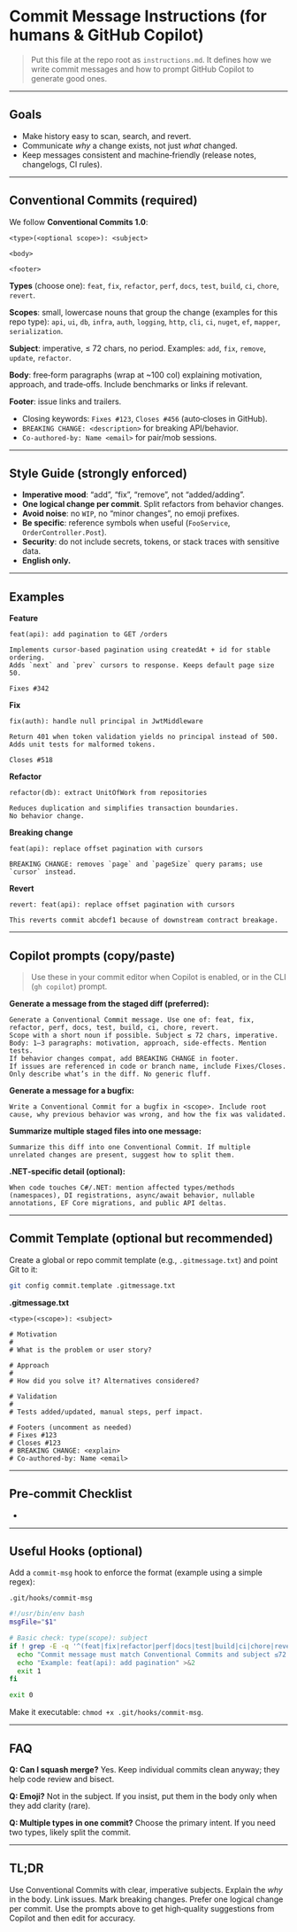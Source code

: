 # Commit Message Instructions (for humans & GitHub Copilot)

> Put this file at the repo root as `instructions.md`. It defines how we write commit messages and how to prompt GitHub Copilot to generate good ones.

---

## Goals

- Make history easy to scan, search, and revert.
- Communicate *why* a change exists, not just *what* changed.
- Keep messages consistent and machine‑friendly (release notes, changelogs, CI rules).

---

## Conventional Commits (required)

We follow **Conventional Commits 1.0**:

```
<type>(<optional scope>): <subject>

<body>

<footer>
```

**Types** (choose one): `feat`, `fix`, `refactor`, `perf`, `docs`, `test`, `build`, `ci`, `chore`, `revert`.

**Scopes**: small, lowercase nouns that group the change (examples for this repo type): `api`, `ui`, `db`, `infra`, `auth`, `logging`, `http`, `cli`, `ci`, `nuget`, `ef`, `mapper`, `serialization`.

**Subject**: imperative, ≤ 72 chars, no period. Examples: `add`, `fix`, `remove`, `update`, `refactor`.

**Body**: free‑form paragraphs (wrap at \~100 col) explaining motivation, approach, and trade‑offs. Include benchmarks or links if relevant.

**Footer**: issue links and trailers.

- Closing keywords: `Fixes #123`, `Closes #456` (auto‑closes in GitHub).
- `BREAKING CHANGE: <description>` for breaking API/behavior.
- `Co-authored-by: Name <email>` for pair/mob sessions.

---

## Style Guide (strongly enforced)

- **Imperative mood**: “add”, “fix”, “remove”, not “added/adding”.
- **One logical change per commit**. Split refactors from behavior changes.
- **Avoid noise**: no `WIP`, no “minor changes”, no emoji prefixes.
- **Be specific**: reference symbols when useful (`FooService`, `OrderController.Post`).
- **Security**: do not include secrets, tokens, or stack traces with sensitive data.
- **English only.**

---

## Examples

**Feature**

```
feat(api): add pagination to GET /orders

Implements cursor-based pagination using createdAt + id for stable ordering.
Adds `next` and `prev` cursors to response. Keeps default page size 50.

Fixes #342
```

**Fix**

```
fix(auth): handle null principal in JwtMiddleware

Return 401 when token validation yields no principal instead of 500.
Adds unit tests for malformed tokens.

Closes #518
```

**Refactor**

```
refactor(db): extract UnitOfWork from repositories

Reduces duplication and simplifies transaction boundaries.
No behavior change.
```

**Breaking change**

```
feat(api): replace offset pagination with cursors

BREAKING CHANGE: removes `page` and `pageSize` query params; use `cursor` instead.
```

**Revert**

```
revert: feat(api): replace offset pagination with cursors

This reverts commit abcdef1 because of downstream contract breakage.
```

---

## Copilot prompts (copy/paste)

> Use these in your commit editor when Copilot is enabled, or in the CLI (`gh copilot`) prompt.

**Generate a message from the staged diff (preferred):**

```
Generate a Conventional Commit message. Use one of: feat, fix, refactor, perf, docs, test, build, ci, chore, revert.
Scope with a short noun if possible. Subject ≤ 72 chars, imperative.
Body: 1–3 paragraphs: motivation, approach, side-effects. Mention tests.
If behavior changes compat, add BREAKING CHANGE in footer.
If issues are referenced in code or branch name, include Fixes/Closes.
Only describe what’s in the diff. No generic fluff.
```

**Generate a message for a bugfix:**

```
Write a Conventional Commit for a bugfix in <scope>. Include root cause, why previous behavior was wrong, and how the fix was validated.
```

**Summarize multiple staged files into one message:**

```
Summarize this diff into one Conventional Commit. If multiple unrelated changes are present, suggest how to split them.
```

**.NET‑specific detail (optional):**

```
When code touches C#/.NET: mention affected types/methods (namespaces), DI registrations, async/await behavior, nullable annotations, EF Core migrations, and public API deltas.
```

---

## Commit Template (optional but recommended)

Create a global or repo commit template (e.g., `.gitmessage.txt`) and point Git to it:

```bash
git config commit.template .gitmessage.txt
```

**.gitmessage.txt**

```
<type>(<scope>): <subject>

# Motivation
#
# What is the problem or user story?

# Approach
#
# How did you solve it? Alternatives considered?

# Validation
#
# Tests added/updated, manual steps, perf impact.

# Footers (uncomment as needed)
# Fixes #123
# Closes #123
# BREAKING CHANGE: <explain>
# Co-authored-by: Name <email>
```

---

## Pre‑commit Checklist

-

---

## Useful Hooks (optional)

Add a `commit-msg` hook to enforce the format (example using a simple regex):

`.git/hooks/commit-msg`

```bash
#!/usr/bin/env bash
msgFile="$1"

# Basic check: type(scope): subject
if ! grep -E -q '^(feat|fix|refactor|perf|docs|test|build|ci|chore|revert)(\([a-z0-9._-]+\))?: .{1,72}$' "$msgFile"; then
  echo "Commit message must match Conventional Commits and subject ≤72 chars" >&2
  echo "Example: feat(api): add pagination" >&2
  exit 1
fi

exit 0
```

Make it executable: `chmod +x .git/hooks/commit-msg`.

---

## FAQ

**Q: Can I squash merge?** Yes. Keep individual commits clean anyway; they help code review and bisect.

**Q: Emoji?** Not in the subject. If you insist, put them in the body only when they add clarity (rare).

**Q: Multiple types in one commit?** Choose the primary intent. If you need two types, likely split the commit.

---

## TL;DR

Use Conventional Commits with clear, imperative subjects. Explain the *why* in the body. Link issues. Mark breaking changes. Prefer one logical change per commit. Use the prompts above to get high‑quality suggestions from Copilot and then edit for accuracy.


